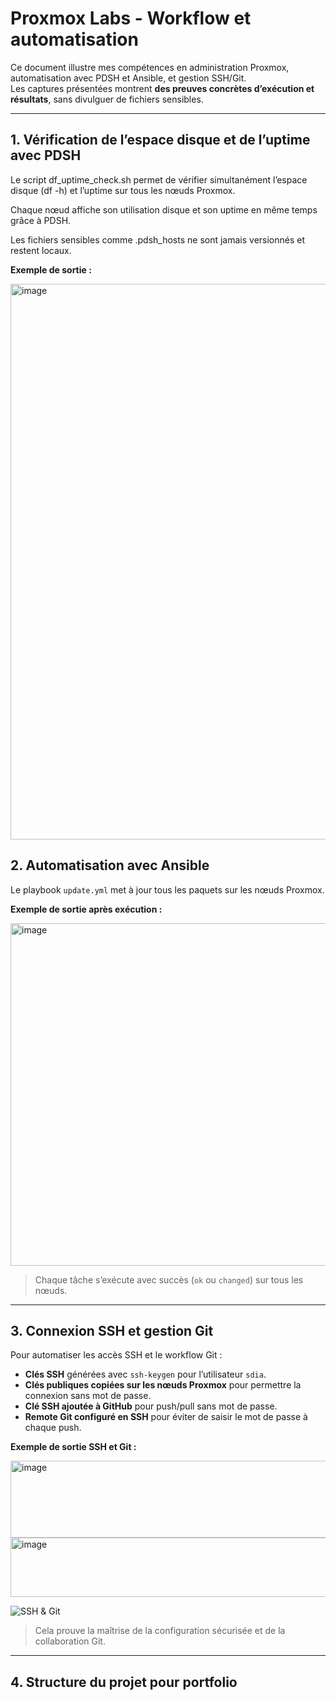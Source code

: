 # Proxmox Labs - Workflow et automatisation

Ce document illustre mes compétences en administration Proxmox, automatisation avec PDSH et Ansible, et gestion SSH/Git.  
Les captures présentées montrent **des preuves concrètes d’exécution et résultats**, sans divulguer de fichiers sensibles.

---

## 1. Vérification de l’espace disque et de l’uptime avec PDSH

Le script df_uptime_check.sh permet de vérifier simultanément l’espace disque (df -h) et l’uptime sur tous les nœuds Proxmox.

Chaque nœud affiche son utilisation disque et son uptime en même temps grâce à PDSH.

Les fichiers sensibles comme .pdsh_hosts ne sont jamais versionnés et restent locaux.

**Exemple de sortie :**

<img width="777" height="889" alt="image" src="https://github.com/user-attachments/assets/ec82167a-f91c-4597-a9b4-a0230cbf2097" />


## 2. Automatisation avec Ansible

Le playbook `update.yml` met à jour tous les paquets sur les nœuds Proxmox.

**Exemple de sortie après exécution :**

<img width="955" height="548" alt="image" src="https://github.com/user-attachments/assets/02ee52f1-cc14-4488-acfd-54a0efd3641d" />


> Chaque tâche s’exécute avec succès (`ok` ou `changed`) sur tous les nœuds.  

---

## 3. Connexion SSH et gestion Git

Pour automatiser les accès SSH et le workflow Git :  

- **Clés SSH** générées avec `ssh-keygen` pour l’utilisateur `sdia`.
- **Clés publiques copiées sur les nœuds Proxmox** pour permettre la connexion sans mot de passe.
- **Clé SSH ajoutée à GitHub** pour push/pull sans mot de passe.
- **Remote Git configuré en SSH** pour éviter de saisir le mot de passe à chaque push. 

**Exemple de sortie SSH et Git :**

<img width="868" height="123" alt="image" src="https://github.com/user-attachments/assets/1a991872-9f6b-4d23-aeb6-f4ef0692795a" />
<img width="649" height="95" alt="image" src="https://github.com/user-attachments/assets/936d24df-4b56-46e9-ae5f-2d98a406cea2" />


![SSH & Git](screenshots/ssh_git.png)

> Cela prouve la maîtrise de la configuration sécurisée et de la collaboration Git.

---

## 4. Structure du projet pour portfolio

